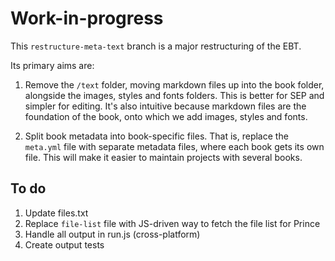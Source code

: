 # Work-in-progress

This `restructure-meta-text` branch is a major restructuring of the EBT.

Its primary aims are:

1. Remove the `/text` folder, moving markdown files up into the book folder, alongside the images, styles and fonts folders. This is better for SEP and simpler for editing. It's also intuitive because markdown files are the foundation of the book, onto which we add images, styles and fonts.

2. Split book metadata into book-specific files. That is, replace the `meta.yml` file with separate metadata files, where each book gets its own file. This will make it easier to maintain projects with several books.

## To do

1. Update files.txt
1. Replace `file-list` file with JS-driven way to fetch the file list for Prince
1. Handle all output in run.js (cross-platform)
1. Create output tests
